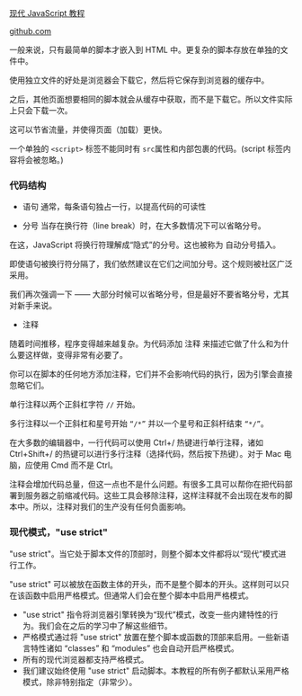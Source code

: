 [现代 JavaScript 教程](https://zh.javascript.info/)

[github.com](https://github.com/javascript-tutorial/zh.javascript.info)

一般来说，只有最简单的脚本才嵌入到 HTML 中。更复杂的脚本存放在单独的文件中。

使用独立文件的好处是浏览器会下载它，然后将它保存到浏览器的缓存中。

之后，其他页面想要相同的脚本就会从缓存中获取，而不是下载它。所以文件实际上只会下载一次。

这可以节省流量，并使得页面（加载）更快。

一个单独的 `<script>` 标签不能同时有 `src`属性和内部包裹的代码。(script 标签内容将会被忽略。)

### 代码结构

* 语句
通常，每条语句独占一行，以提高代码的可读性

* 分号
当存在换行符（line break）时，在大多数情况下可以省略分号。

在这，JavaScript 将换行符理解成“隐式”的分号。这也被称为 自动分号插入。

即使语句被换行符分隔了，我们依然建议在它们之间加分号。这个规则被社区广泛采用。  

我们再次强调一下 —— 大部分时候可以省略分号，但是最好不要省略分号，尤其对新手来说。

* 注释

随着时间推移，程序变得越来越复杂。为代码添加 注释 来描述它做了什么和为什么要这样做，变得非常有必要了。

你可以在脚本的任何地方添加注释，它们并不会影响代码的执行，因为引擎会直接忽略它们。


单行注释以两个正斜杠字符 `//` 开始。

多行注释以一个正斜杠和星号开始 `“/*”` 并以一个星号和正斜杆结束 `“*/”`。

在大多数的编辑器中，一行代码可以使用 Ctrl+/ 热键进行单行注释，诸如 Ctrl+Shift+/ 的热键可以进行多行注释（选择代码，然后按下热键）。对于 Mac 电脑，应使用 Cmd 而不是 Ctrl。

注释会增加代码总量，但这一点也不是什么问题。有很多工具可以帮你在把代码部署到服务器之前缩减代码。这些工具会移除注释，这样注释就不会出现在发布的脚本中。所以，注释对我们的生产没有任何负面影响。



### 现代模式，"use strict"

"use strict"。当它处于脚本文件的顶部时，则整个脚本文件都将以“现代”模式进行工作。

"use strict" 可以被放在函数主体的开头，而不是整个脚本的开头。这样则可以只在该函数中启用严格模式。但通常人们会在整个脚本中启用严格模式。

* "use strict" 指令将浏览器引擎转换为“现代”模式，改变一些内建特性的行为。我们会在之后的学习中了解这些细节。
* 严格模式通过将 "use strict" 放置在整个脚本或函数的顶部来启用。一些新语言特性诸如 “classes” 和 “modules” 也会自动开启严格模式。
* 所有的现代浏览器都支持严格模式。
* 我们建议始终使用 "use strict" 启动脚本。本教程的所有例子都默认采用严格模式，除非特别指定（非常少）。